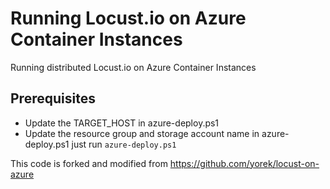 # Running Locust.io on Azure Container Instances

Running distributed Locust.io on Azure Container Instances

## Prerequisites
- Update the TARGET_HOST in azure-deploy.ps1
- Update the resource group and storage account name in azure-deploy.ps1
just run `azure-deploy.ps1`

This code is forked and modified from  https://github.com/yorek/locust-on-azure
